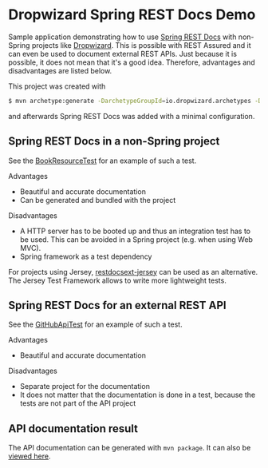 # Dropwizard Spring REST Docs Demo

Sample application demonstrating how to use [Spring REST Docs](https://projects.spring.io/spring-restdocs/)
with non-Spring projects like [Dropwizard](http://www.dropwizard.io).
This is possible with REST Assured and it can even be used to document external REST APIs.
Just because it is possible, it does not mean that it's a good idea.
Therefore, advantages and disadvantages are listed below.

This project was created with
```bash
$ mvn archetype:generate -DarchetypeGroupId=io.dropwizard.archetypes -DarchetypeArtifactId=java-simple -DarchetypeVersion=1.2.2
```
and afterwards Spring REST Docs was added with a minimal configuration.

## Spring REST Docs in a non-Spring project

See the [BookResourceTest](https://github.com/fbenz/dropwizard-restdocs-demo/blob/master/src/test/java/com/github/fbenz/resources/BookResourceTest.java)
for an example of such a test.

Advantages
* Beautiful and accurate documentation
* Can be generated and bundled with the project

Disadvantages
* A HTTP server has to be booted up and thus an integration test has to be used.
This can be avoided in a Spring project (e.g. when using Web MVC).
* Spring framework as a test dependency

For projects using Jersey, [restdocsext-jersey](https://github.com/RESTDocsEXT/restdocsext-jersey) can be used as an alternative.
The Jersey Test Framework allows to write more lightweight tests.

## Spring REST Docs for an external REST API

See the [GitHubApiTest](https://github.com/fbenz/dropwizard-restdocs-demo/blob/master/src/test/java/com/github/fbenz/resources/GitHubApiTest.java)
for an example of such a test.

Advantages
* Beautiful and accurate documentation

Disadvantages
* Separate project for the documentation
* It does not matter that the documentation is done in a test, because the tests are not part of the API project

## API documentation result

The API documentation can be generated with `mvn package`.
It can also be
[viewed here](https://htmlpreview.github.io/?https://github.com/fbenz/dropwizard-restdocs-demo/blob/master/generated-documentation.html).

